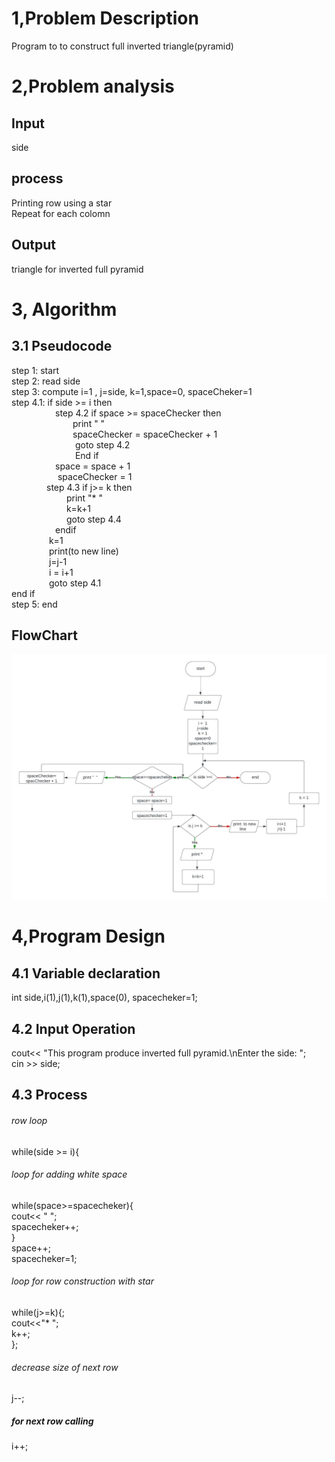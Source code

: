 # 1,Problem Description
Program to to construct full inverted triangle(pyramid)
# 2,Problem analysis
## Input 
side
## process
Printing row using a star</br>
Repeat for each colomn 
## Output
triangle for inverted full pyramid 
# 3, Algorithm 
## 3.1 Pseudocode
step 1: start </br>
step 2: read side </br>
step 3: compute i=1 , j=side, k=1,space=0, spaceCheker=1 </br>
step 4.1: if side >= i then </br>
&emsp;&emsp;&emsp;&emsp;&emsp;step 4.2 if space >= spaceChecker then </br>
&emsp;&emsp;&emsp;&emsp;&emsp;&emsp;&emsp;print "   " </br>
&emsp;&emsp;&emsp;&emsp;&emsp;&emsp;&emsp;spaceChecker = spaceChecker + 1 </br>
&emsp;&emsp;&emsp;&emsp;&emsp;&emsp;&emsp; goto step 4.2 </br>
&emsp;&emsp;&emsp;&emsp;&emsp;&emsp;&emsp; End if </br>
&emsp;&emsp;&emsp;&emsp;&emsp;space = space + 1 </br>
&emsp;&emsp;&emsp;&emsp;&emsp; spaceChecker = 1 </br>
&emsp;&emsp;&emsp;&emsp;step 4.3 if j>= k then </br>
&emsp;&emsp;&emsp;&emsp;&emsp;&emsp; print "*  " </br>
&emsp;&emsp;&emsp;&emsp;&emsp;&emsp; k=k+1 </br>
&emsp;&emsp;&emsp;&emsp;&emsp;&emsp; goto step 4.4 </br>
&emsp;&emsp;&emsp;&emsp;&emsp;endif </br>
&emsp;&emsp;&emsp;&emsp; k=1 </br>
&emsp;&emsp;&emsp;&emsp; print(to new line) </br>
&emsp;&emsp;&emsp;&emsp; j=j-1 </br>
&emsp;&emsp;&emsp;&emsp; i = i+1 </br>
&emsp;&emsp;&emsp;&emsp; goto step 4.1 </br>
end if </br>
step 5: end 
## FlowChart
<img src="Flowcharts.jpeg"></br>
# 4,Program Design
## 4.1 Variable declaration
int side,i(1),j(1),k(1),space(0), spacecheker=1; </br>
## 4.2 Input Operation
cout<< "This program produce inverted full pyramid.\nEnter the side: "; </br>
cin >> side;
## 4.3 Process
###### row loop
 while(side >= i){
###### loop for adding white space
while(space>=spacecheker){</br>
cout<< "  ";</br>
spacecheker++;</br>
 }</br>
space++;</br>
spacecheker=1;</br>
###### loop for row construction with star
while(j>=k){;</br>
            cout<<"*   ";</br>
            k++;</br>
        };</br>
###### decrease size of next row
j--;
##### for next row calling
i++;
